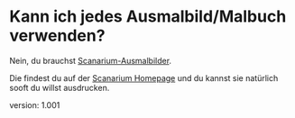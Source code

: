 # Kann ich jedes Ausmalbild/Malbuch verwenden?

Nein, du brauchst [Scanarium-Ausmalbilder](https://scanarium.com/#pdfs).

Die findest du auf der [Scanarium Homepage](https://scanarium.com/#pdfs) und du kannst sie natürlich sooft du willst ausdrucken.

version: 1.001

